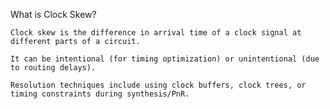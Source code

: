 What is Clock Skew?

    Clock skew is the difference in arrival time of a clock signal at different parts of a circuit.

    It can be intentional (for timing optimization) or unintentional (due to routing delays).

    Resolution techniques include using clock buffers, clock trees, or timing constraints during synthesis/PnR.


